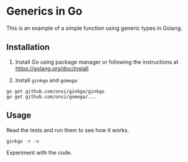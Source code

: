 # Generics in Go

This is an example of a simple function using generic types in Golang.

## Installation

1. Install Go using package manager or following the instructions at https://golang.org/doc/install

2. Install `ginkgo` and `gomega`:

```shell
go get github.com/onsi/ginkgo/ginkgo
go get github.com/onsi/gomega/...
```

## Usage

Read the tests and run them to see how it works.

```shell
ginkgo -r -v
```

Experiment with the code.
